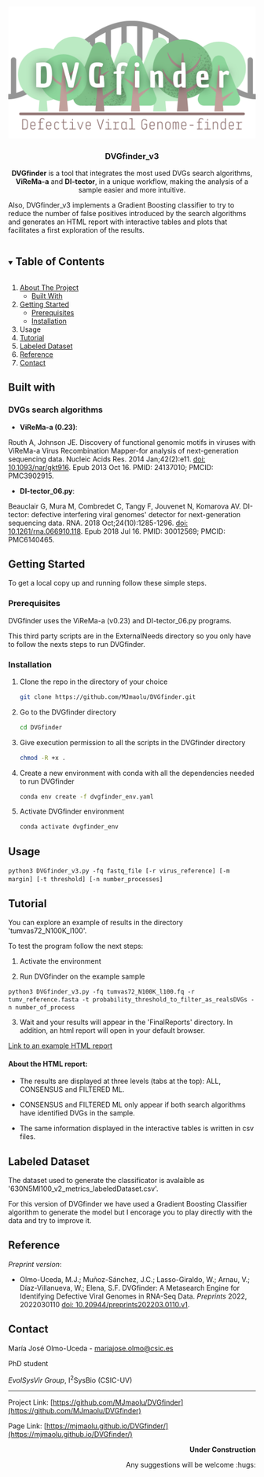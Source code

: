 <!-- PROJECT LOGO -->
<br />
<p align="center">
  <a href="https://github.com/MJmaolu/DVGfinder">
    <img src="LOGO DVGfinder_marron.png" alt="Logo" width="700">
  </a>  
  <h3 align="center">DVGfinder_v3</h3>

<p align="center">
    <b>DVGfinder</b> is a tool that integrates the most used DVGs search algorithms, <b>ViReMa-a</b> and <b>DI-tector</b>, in a unique workflow, making the analysis of a sample easier and more intuitive. 
  
  Also, DVGfinder_v3 implements a Gradient Boosting classifier to try to reduce the number of false positives introduced by the search algorithms and generates an HTML report with interactive tables and plots that facilitates a first exploration of the results.
    <br />
  </p>
</p>



<!-- TABLE OF CONTENTS -->
<details open="open">
  <summary><h2 style="display: inline-block">Table of Contents</h2></summary>
  <ol>
    <li>
      <a href="#about-the-project">About The Project</a>
      <ul>
        <li><a href="#built-with">Built With</a></li>
      </ul>
    </li>
    <li>
      <a href="#getting-started">Getting Started</a>
      <ul>
        <li><a href="#prerequisites">Prerequisites</a></li>
        <li><a href="#installation">Installation</a></li>
      </ul>
    </li>
    <li><a hrf="#usage">Usage</a></li>
    <li><a href="#tutorial">Tutorial</a></li>   
    <li><a href="#labeled-dataset">Labeled Dataset</a></li>
    <li><a href="#reference">Reference</a></li>
    <li><a href="#contact">Contact</a></li>
  </ol>
</details>

<!-- BUILT WITH -->
## Built with
### DVGs search algorithms

* **ViReMa-a (0.23)**:

Routh A, Johnson JE. Discovery of functional genomic motifs in viruses with ViReMa-a Virus Recombination Mapper-for analysis of next-generation sequencing data. Nucleic Acids Res. 2014 Jan;42(2):e11. [doi: 10.1093/nar/gkt916](https://academic.oup.com/nar/article/42/2/e11/1024459). Epub 2013 Oct 16. PMID: 24137010; PMCID: PMC3902915.
  

* **DI-tector_06.py**: 

Beauclair G, Mura M, Combredet C, Tangy F, Jouvenet N, Komarova AV. DI-tector: defective interfering viral genomes' detector for next-generation sequencing data. RNA. 2018 Oct;24(10):1285-1296. [doi: 10.1261/rna.066910.118](https://pubmed.ncbi.nlm.nih.gov/30012569/). Epub 2018 Jul 16. PMID: 30012569; PMCID: PMC6140465.
 
  

<!-- GETTING STARTED -->
## Getting Started

To get a local copy up and running follow these simple steps.

### Prerequisites

DVGfinder uses the ViReMa-a (v0.23) and DI-tector_06.py programs. 

This third party scripts are in the ExternalNeeds directory so you only have to follow the nexts steps to run DVGfinder.


### Installation

1. Clone the repo in the directory of your choice
   ```sh
   git clone https://github.com/MJmaolu/DVGfinder.git
   ```

2. Go to the DVGfinder directory
   ```sh
   cd DVGfinder
   ```
   
3. Give execution permission to all the scripts in the DVGfinder directory
   ```sh
   chmod -R +x .
   ```
4. Create a new environment with conda with all the dependencies needed to run DVGfinder
   ```sh
   conda env create -f dvgfinder_env.yaml
   ```
   
5. Activate DVGfinder environment 
   ```sh
   conda activate dvgfinder_env
   ```

<!-- USAGE -->
## Usage

```python3 DVGfinder_v3.py -fq fastq_file [-r virus_reference] [-m margin] [-t threshold] [-n number_processes]```

<!-- TUTORIAL -->
## Tutorial

You can explore an example of results in the directory 'tumvas72_N100K_l100'. 

To test the program follow the next steps:

1. Activate the environment 

2. Run DVGfinder on the example sample

```
python3 DVGfinder_v3.py -fq tumvas72_N100K_l100.fq -r tumv_reference.fasta -t probability_threshold_to_filter_as_realsDVGs -n number_of_process
```

3. Wait and your results will appear in the 'FinalReports' directory. In addition, an html report will open in your default browser.

[Link to an example HTML report](http://147.156.206.144/appweb/tumvas72_N100K_l100_report.html)

#### About the HTML report: 

- The results are displayed at three levels (tabs at the top): ALL, CONSENSUS and FILTERED ML. 

- CONSENSUS and FILTERED ML only appear if both search algorithms have identified DVGs in the sample.

- The same information displayed in the interactive tables is written in csv files.

<!-- LABELED DATASET -->
## Labeled Dataset

The dataset used to generate the classificator is avalaible as '630N5Ml100_v2_metrics_labeledDataset.csv'. 

For this version of DVGfinder we have used a Gradient Boosting Classifier algorithm to generate the model but I encorage you to play directly with the data and try to improve it. 

<!-- REFERENCE -->
## Reference

*Preprint version*:

- Olmo-Uceda, M.J.; Muñoz-Sánchez, J.C.; Lasso-Giraldo, W.; Arnau, V.; Díaz-Villanueva, W.; Elena, S.F. DVGfinder: A Metasearch Engine for Identifying Defective Viral Genomes in RNA-Seq Data. *Preprints* 2022, 2022030110 [doi: 10.20944/preprints202203.0110.v1](https://www.preprints.org/manuscript/202203.0110/v1).
 
<!-- CONTACT -->
## Contact

María José Olmo-Uceda - mariajose.olmo@csic.es

PhD student

*EvolSysVir Group*, I<sup>2</sup>SysBio (CSIC-UV) 

---

Project Link: [https://github.com/MJmaolu/DVGfinder](https://github.com/MJmaolu/DVGfinder)

Page Link: [https://mjmaolu.github.io/DVGfinder/](https://mjmaolu.github.io/DVGfinder/)

<p align='right'> 
  <b>Under Construction</b> 
</p> 
<p align='right'> 
  Any suggestions will be welcome :hugs:
</p>

<!-- MARKDOWN LINKS & IMAGES -->
<!-- https://www.markdownguide.org/basic-syntax/#reference-style-links -->
[contributors-shield]: https://img.shields.io/github/contributors/MJmaolu/DVGfinder.svg?style=for-the-badge
[contributors-url]: https://github.com/MJmaolu/DVGfinder/graphs/contributors
[forks-shield]: https://img.shields.io/github/forks/MJmaolu/DVGfinder.svg?style=for-the-badge
[forks-url]: https://github.com/MJmaolu/DVGfinder/network/members
[stars-shield]: https://img.shields.io/github/stars/MJmaolu/DVGfinder.svg?style=for-the-badge
[stars-url]: https://github.com/MJmaolu/DVGfinder/stargazers
[issues-shield]: https://img.shields.io/github/issues/MJmaolu/DVGfinder.svg?style=for-the-badge
[issues-url]: https://github.com/gMJmaolu/DVGfinder/issues
[license-shield]: https://img.shields.io/github/license/MJmaolu/DVGfinder.svg?style=for-the-badge
[license-url]: https://github.com/MJmaolu/DVGfinder/blob/master/LICENSE.txt
[linkedin-shield]: https://img.shields.io/badge/-LinkedIn-black.svg?style=for-the-badge&logo=linkedin&colorB=555
[linkedin-url]: www.linkedin.com/in/maria-jose-olmo-uceda
